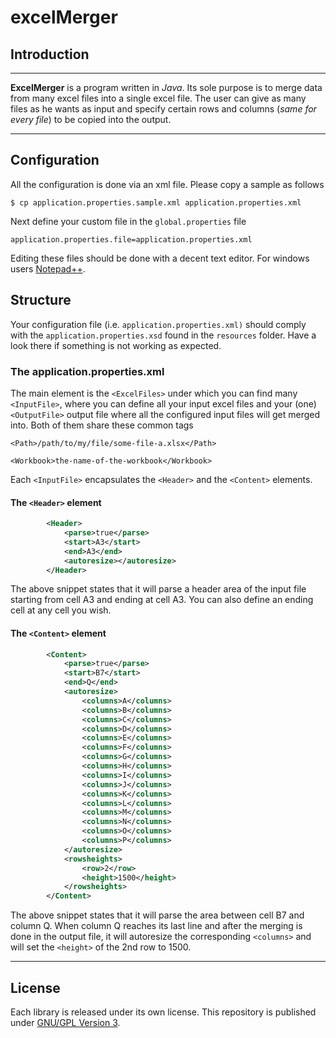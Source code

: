 # excelMerger

## Introduction 

------

**ExcelMerger** is a program written in *Java*. Its sole purpose is to merge data from many excel files into a single excel file. The user can give as many files as he wants as input and specify certain rows and columns (*same for every file*) to be copied into the output. 

------
## Configuration

All the configuration is done via an xml file. Please copy a sample as follows 

~~~~
$ cp application.properties.sample.xml application.properties.xml
~~~~

Next define your custom file in the `global.properties` file

~~~~
application.properties.file=application.properties.xml
~~~~

Editing these files should be done with a decent text editor. For windows users [Notepad++](https://notepad-plus-plus.org). 

## Structure

Your configuration file (i.e. `application.properties.xml)` should comply with the `application.properties.xsd` found in the `resources` folder. Have a look there if something is not working as expected. 

### The application.properties.xml

The main element is the `<ExcelFiles>` under which you can find many `<InputFile>`, where you can define all your input excel files and your (one) `<OutputFile>` output file where all the configured input files will get merged into. Both of them share these common tags

`<Path>/path/to/my/file/some-file-a.xlsx</Path>`

`<Workbook>the-name-of-the-workbook</Workbook>`

Each `<InputFile>` encapsulates the `<Header>` and the `<Content>` elements.

#### The `<Header>` element
```xml
        <Header>
            <parse>true</parse>
            <start>A3</start>
            <end>A3</end>
            <autoresize></autoresize>
        </Header>
```
The above snippet states that it will parse a header area of the input file starting from cell A3 and ending at cell A3. You can also define an ending cell at any cell you wish.

#### The `<Content>` element
```xml
        <Content>
            <parse>true</parse>
            <start>B7</start>
            <end>Q</end>
            <autoresize>
                <columns>A</columns>
                <columns>B</columns>
                <columns>C</columns>
                <columns>D</columns>
                <columns>E</columns>
                <columns>F</columns>
                <columns>G</columns>
                <columns>H</columns>
                <columns>I</columns>
                <columns>J</columns>
                <columns>K</columns>
                <columns>L</columns>
                <columns>M</columns>
                <columns>N</columns>
                <columns>O</columns>
                <columns>P</columns>
            </autoresize>
            <rowsheights>
                <row>2</row>
                <height>1500</height>
            </rowsheights>
        </Content>
```
The above snippet states that it will parse the area between cell B7 and column Q. When column Q reaches its last line and after the merging is done in the output file, it will autoresize the corresponding `<columns>` and will set the `<height>` of the 2nd row to 1500. 


------

 ## License

Each library is released under its own license. This repository is published under [GNU/GPL Version 3](LICENSE).


